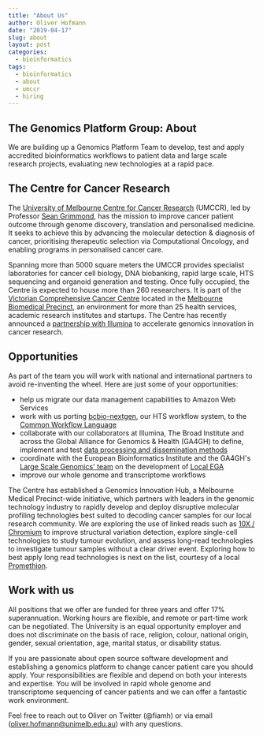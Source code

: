 ```yaml
---
title: "About Us"
author: Oliver Hofmann
date: "2019-04-17"
slug: about
layout: post
categories:
  - bioinformatics
tags:
  - bioinformatics
  - about
  - umccr
  - hiring
---
```


## The Genomics Platform Group: About

We are building up a Genomics Platform Team to develop, test and apply accredited bioinformatics workflows to patient data and large scale research projects, evaluating new technologies at a rapid pace. 

## The Centre for Cancer Research

The [University of Melbourne Centre for Cancer Research](https://research.unimelb.edu.au/centre-for-cancer-research/home) (UMCCR), led by Professor [Sean Grimmond](https://www.findanexpert.unimelb.edu.au/display/person773948), has the mission to improve cancer patient outcome through genome discovery, translation and personalised medicine. It seeks to achieve this by advancing the molecular detection & diagnosis of cancer, prioritising therapeutic selection via Computational Oncology, and enabling programs in personalised cancer care.

Spanning more than 5000 square meters the UMCCR provides specialist laboratories for cancer cell biology, DNA biobanking, rapid large scale, HTS sequencing and organoid generation and testing. Once fully occupied, the Centre is expected to house more than 260 researchers. It is part of the [Victorian Comprehensive Cancer Centre](https://www.viccompcancerctr.org/) located in the [Melbourne Biomedical Precinct](https://www.melbournebiomed.com), an environment for more than 25 health services, academic research institutes and startups. The Centre has recently announced a [partnership with Illumina](https://about.unimelb.edu.au/newsroom/news/2019/february/illumina-partnership-to-drive-genomics-innovation-in-australia) to accelerate genomics innovation in cancer research.

## Opportunities

As part of the team you will work with national and international partners to avoid re-inventing the wheel. Here are just some of your opportunities:

* help us migrate our data management capabilities to Amazon Web Services
* work with us porting [bcbio-nextgen](https://bcbio-nextgen.readthedocs.io/en/latest/), our HTS workflow system, to the [Common Workflow Language](https://www.commonwl.org/)
* collaborate with our collaborators at Illumina, The Broad Institute and across the Global Alliance for Genomics & Health (GA4GH) to define, implement and test [data processing and dissemination methods](https://github.com/ga4gh/wiki/wiki)
* coordinate with the European Bioinformatics Institute and the GA4GH's [Large Scale Genomics' team](https://github.com/ga4gh/large-scale-genomics-wiki/wiki) on the development of [Local EGA](https://localega.readthedocs.io/en/latest/)
* improve our whole genome and transcriptome workflows 

The Centre has established a Genomics Innovation Hub, a Melbourne Medical Precinct-wide initiative, which partners with leaders in the genomic technology industry to rapidly develop and deploy disruptive molecular profiling technologies best suited to decoding cancer samples for our local research community. We are exploring the use of linked reads such as [10X / Chromium](https://www.10xgenomics.com/) to improve structural variation detection, explore single-cell technologies to study tumour evolution, and assess long-read technologies to investigate tumour samples without a clear driver event. Exploring how to best apply long read technologies is next on the list, courtesy of a local [Promethion](https://www.bioplatforms.com/australian-genome-research-facility-ltd/). 

## Work with us

All positions that we offer are funded for three years and offer 17% superannuation. Working hours are flexible, and remote or part-time work can be negotiated. The University is an equal opportunity employer and does not discriminate on the basis of race, religion, colour, national origin, gender, sexual orientation, age, marital status, or disability status.

If you are passionate about open source software development and establishing a genomics platform to change cancer patient care you should apply. Your responsibilities are flexible and depend on both your interests and expertise. You will be involved in rapid whole genome and transcriptome sequencing of cancer patients and we can offer a fantastic work environment.

Feel free to reach out to Oliver on Twitter (@fiamh) or via email (<oliver.hofmann@unimelb.edu.au>) with any questions.


